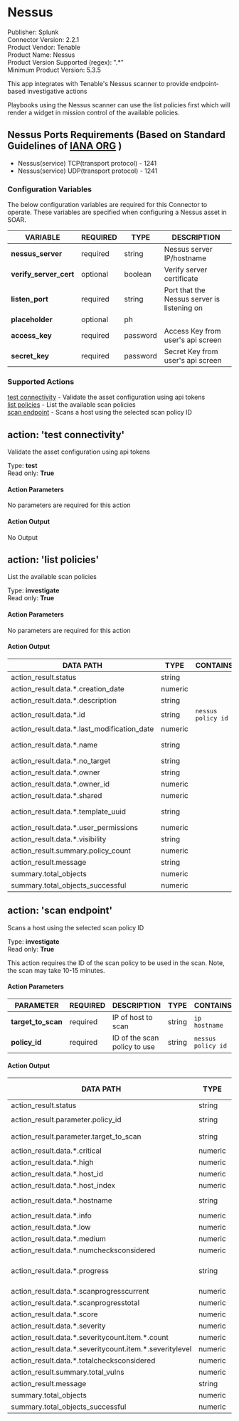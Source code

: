 [comment]: # "Auto-generated SOAR connector documentation"
# Nessus

Publisher: Splunk  
Connector Version: 2.2.1  
Product Vendor: Tenable  
Product Name: Nessus  
Product Version Supported (regex): ".\*"  
Minimum Product Version: 5.3.5  

This app integrates with Tenable's Nessus scanner to provide endpoint-based investigative actions

[comment]: # ""
[comment]: # "    File: README.md"
[comment]: # ""
[comment]: # "    Copyright (c) 2018-2022 Splunk Inc."
[comment]: # ""
[comment]: # "    Licensed under Apache 2.0 (https://www.apache.org/licenses/LICENSE-2.0.txt)"
[comment]: # ""
Playbooks using the Nessus scanner can use the list policies first which will render a widget in
mission control of the available policies.

## Nessus Ports Requirements (Based on Standard Guidelines of [IANA ORG](https://www.iana.org/assignments/service-names-port-numbers/service-names-port-numbers.xhtml) )

-   Nessus(service) TCP(transport protocol) - 1241
-   Nessus(service) UDP(transport protocol) - 1241


### Configuration Variables
The below configuration variables are required for this Connector to operate.  These variables are specified when configuring a Nessus asset in SOAR.

VARIABLE | REQUIRED | TYPE | DESCRIPTION
-------- | -------- | ---- | -----------
**nessus_server** |  required  | string | Nessus server IP/hostname
**verify_server_cert** |  optional  | boolean | Verify server certificate
**listen_port** |  required  | string | Port that the Nessus server is listening on
**placeholder** |  optional  | ph | 
**access_key** |  required  | password | Access Key from user's api screen
**secret_key** |  required  | password | Secret Key from user's api screen

### Supported Actions  
[test connectivity](#action-test-connectivity) - Validate the asset configuration using api tokens  
[list policies](#action-list-policies) - List the available scan policies  
[scan endpoint](#action-scan-endpoint) - Scans a host using the selected scan policy ID  

## action: 'test connectivity'
Validate the asset configuration using api tokens

Type: **test**  
Read only: **True**

#### Action Parameters
No parameters are required for this action

#### Action Output
No Output  

## action: 'list policies'
List the available scan policies

Type: **investigate**  
Read only: **True**

#### Action Parameters
No parameters are required for this action

#### Action Output
DATA PATH | TYPE | CONTAINS | EXAMPLE VALUES
--------- | ---- | -------- | --------------
action_result.status | string |  |   success  failed 
action_result.data.\*.creation_date | numeric |  |   1500907246 
action_result.data.\*.description | string |  |  
action_result.data.\*.id | string |  `nessus policy id`  |   4 
action_result.data.\*.last_modification_date | numeric |  |   1500907264 
action_result.data.\*.name | string |  |   Policy for basic network test - Herman 
action_result.data.\*.no_target | string |  |   false 
action_result.data.\*.owner | string |  |   admin 
action_result.data.\*.owner_id | numeric |  |   2 
action_result.data.\*.shared | numeric |  |   1 
action_result.data.\*.template_uuid | string |  |   731a8e52-3ea6-a291-ec0a-d2ff0619c19d7bd788d6be818b65 
action_result.data.\*.user_permissions | numeric |  |   128 
action_result.data.\*.visibility | string |  |   shared 
action_result.summary.policy_count | numeric |  |   1 
action_result.message | string |  |   Policy count: 1 
summary.total_objects | numeric |  |   1 
summary.total_objects_successful | numeric |  |   1   

## action: 'scan endpoint'
Scans a host using the selected scan policy ID

Type: **investigate**  
Read only: **True**

This action requires the ID of the scan policy to be used in the scan. Note, the scan may take 10-15 minutes.

#### Action Parameters
PARAMETER | REQUIRED | DESCRIPTION | TYPE | CONTAINS
--------- | -------- | ----------- | ---- | --------
**target_to_scan** |  required  | IP of host to scan | string |  `ip`  `hostname` 
**policy_id** |  required  | ID of the scan policy to use | string |  `nessus policy id` 

#### Action Output
DATA PATH | TYPE | CONTAINS | EXAMPLE VALUES
--------- | ---- | -------- | --------------
action_result.status | string |  |   success  failed 
action_result.parameter.policy_id | string |  `nessus policy id`  |   4 
action_result.parameter.target_to_scan | string |  `ip`  `hostname`  |   172.16.54.130 
action_result.data.\*.critical | numeric |  |   1 
action_result.data.\*.high | numeric |  |   4 
action_result.data.\*.host_id | numeric |  |   2 
action_result.data.\*.host_index | numeric |  |   0 
action_result.data.\*.hostname | string |  `ip`  `host name`  |   172.16.54.130 
action_result.data.\*.info | numeric |  |   71 
action_result.data.\*.low | numeric |  |   2 
action_result.data.\*.medium | numeric |  |   7 
action_result.data.\*.numchecksconsidered | numeric |  |   4139 
action_result.data.\*.progress | string |  |   4139-4139/91296-91296 
action_result.data.\*.scanprogresscurrent | numeric |  |   4139 
action_result.data.\*.scanprogresstotal | numeric |  |   4139 
action_result.data.\*.score | numeric |  |   14791 
action_result.data.\*.severity | numeric |  |   85 
action_result.data.\*.severitycount.item.\*.count | numeric |  |   71 
action_result.data.\*.severitycount.item.\*.severitylevel | numeric |  |   0 
action_result.data.\*.totalchecksconsidered | numeric |  |   4139 
action_result.summary.total_vulns | numeric |  |   14 
action_result.message | string |  |   Total vulns: 14 
summary.total_objects | numeric |  |   1 
summary.total_objects_successful | numeric |  |   1 